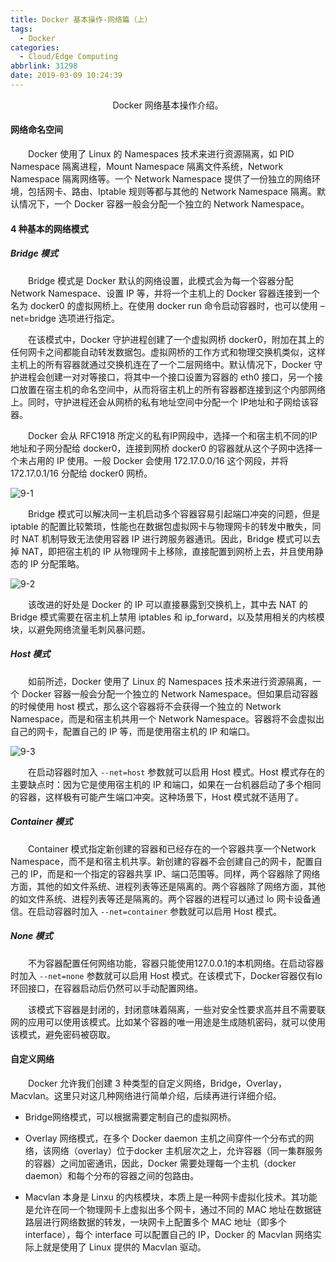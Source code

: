 ```yaml
---
title: Docker 基本操作-网络篇（上）
tags:
  - Docker
categories:
  - Cloud/Edge Computing
abbrlink: 31298
date: 2019-03-09 10:24:39
---
```




<center>Docker 网络基本操作介绍。</center>
<!--more-->

#### 网络命名空间

　　Docker 使用了 Linux 的 Namespaces 技术来进行资源隔离，如 PID Namespace 隔离进程，Mount Namespace 隔离文件系统，Network Namespace 隔离网络等。一个 Network Namespace 提供了一份独立的网络环境，包括网卡、路由、Iptable 规则等都与其他的 Network Namespace 隔离。默认情况下，一个 Docker 容器一般会分配一个独立的 Network Namespace。

#### 4 种基本的网络模式

##### Bridge 模式

　　Bridge 模式是 Docker 默认的网络设置，此模式会为每一个容器分配 Network Namespace、设置 IP 等，并将一个主机上的 Docker 容器连接到一个名为 docker0 的虚拟网桥上。在使用 docker run 命令启动容器时，也可以使用 –net=bridge 选项进行指定。

　　在该模式中，Docker 守护进程创建了一个虚拟网桥 docker0，附加在其上的任何网卡之间都能自动转发数据包。虚拟网桥的工作方式和物理交换机类似，这样主机上的所有容器就通过交换机连在了一个二层网络中。默认情况下，Docker 守护进程会创建一对对等接口，将其中一个接口设置为容器的 eth0 接口，另一个接口放置在宿主机的命名空间中，从而将宿主机上的所有容器都连接到这个内部网络上。同时，守护进程还会从网桥的私有地址空间中分配一个  IP地址和子网给该容器。

　　Docker 会从 RFC1918 所定义的私有IP网段中，选择一个和宿主机不同的IP地址和子网分配给 docker0，连接到网桥 docker0 的容器就从这个子网中选择一个未占用的 IP 使用。一般 Docker 会使用 172.17.0.0/16 这个网段，并将 172.17.0.1/16 分配给 docker0 网桥。

![9-1](http://fzy-blog.oss-cn-shenzhen.aliyuncs.com/2019/3/9-1.png)

　　Bridge 模式可以解决同一主机启动多个容器容易引起端口冲突的问题，但是 iptable 的配置比较繁琐，性能也在数据包虚拟网卡与物理网卡的转发中散失，同时 NAT 机制导致无法使用容器 IP 进行跨服务器通讯。因此，Bridge 模式可以去掉 NAT，即把宿主机的 IP 从物理网卡上移除，直接配置到网桥上去，并且使用静态的 IP 分配策略。



![9-2](http://fzy-blog.oss-cn-shenzhen.aliyuncs.com/2019/3/9-2.png)

　　该改进的好处是 Docker 的 IP 可以直接暴露到交换机上，其中去 NAT 的 Bridge 模式需要在宿主机上禁用 iptables 和 ip_forward，以及禁用相关的内核模块，以避免网络流量毛刺风暴问题。

##### Host 模式

　　如前所述，Docker 使用了 Linux 的 Namespaces 技术来进行资源隔离，一个 Docker 容器一般会分配一个独立的 Network Namespace。但如果启动容器的时候使用 host 模式，那么这个容器将不会获得一个独立的 Network Namespace，而是和宿主机共用一个 Network Namespace。容器将不会虚拟出自己的网卡，配置自己的 IP 等，而是使用宿主机的 IP 和端口。

![9-3](http://fzy-blog.oss-cn-shenzhen.aliyuncs.com/2019/3/9-3.png)

　　在启动容器时加入 `--net=host` 参数就可以启用 Host 模式。Host 模式存在的主要缺点时：因为它是使用宿主机的 IP 和端口，如果在一台机器启动了多个相同的容器，这样极有可能产生端口冲突。这种场景下，Host 模式就不适用了。

##### Container 模式

　　Container 模式指定新创建的容器和已经存在的一个容器共享一个Network Namespace，而不是和宿主机共享。新创建的容器不会创建自己的网卡，配置自己的 IP，而是和一个指定的容器共享 IP、端口范围等。同样，两个容器除了网络方面，其他的如文件系统、进程列表等还是隔离的。两个容器除了网络方面，其他的如文件系统、进程列表等还是隔离的。两个容器的进程可以通过 lo 网卡设备通信。在启动容器时加入 `--net=container` 参数就可以启用 Host 模式。

##### None 模式

　　不为容器配置任何网络功能，容器只能使用127.0.0.1的本机网络。在启动容器时加入 `--net=none` 参数就可以启用 Host 模式。在该模式下，Docker容器仅有lo环回接口，在容器启动后仍然可以手动配置网络。

　　该模式下容器是封闭的，封闭意味着隔离，一些对安全性要求高并且不需要联网的应用可以使用该模式。比如某个容器的唯一用途是生成随机密码，就可以使用该模式，避免密码被窃取。

#### 自定义网络

　　Docker 允许我们创建 3 种类型的自定义网络，Bridge，Overlay，Macvlan。这里只对这几种网络进行简单介绍，后续再进行详细介绍。

- Bridge网络模式，可以根据需要定制自己的虚拟网桥。

- Overlay 网络模式，在多个 Docker daemon 主机之间穿件一个分布式的网络，该网络（overlay）位于docker 主机层次之上，允许容器（同一集群服务的容器）之间加密通讯，因此，Docker 需要处理每一个主机（docker daemon）和每个分布的容器之间的包路由。
- Macvlan 本身是 Linxu 的内核模块，本质上是一种网卡虚拟化技术。其功能是允许在同一个物理网卡上虚拟出多个网卡，通过不同的 MAC 地址在数据链路层进行网络数据的转发，一块网卡上配置多个 MAC 地址（即多个 interface），每个 interface 可以配置自己的 IP，Docker 的 Macvlan 网络实际上就是使用了 Linux 提供的 Macvlan 驱动。